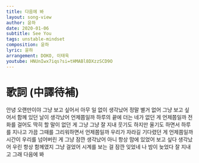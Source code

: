 ```yaml
---
title: 다음에 봐
layout: song-view
author: 윤하
date: 2020-01-06
subtitle: See You
tags: unstable-mindset
composition: 윤하
lyric: 윤하
arrangement: DOKO, 이태욱
youtube: HNUnIwx7iqs?si=tHMABl8DXzzSCD9O
---
```


# 歌詞 (中譯待補)

안녕 오랜만이야
그냥 보고 싶어서
아무 일 없이 생각났어
정말 별거 없어
그냥 보고 싶어서
함께 있던 날이 생각났어
언제쯤일까
하루의 끝에 더는 네가 없던 게
언제쯤일까
전화를 걸어도 딱히 할 말이 없던 게
그냥 그냥 잘 지내
웃기도 하지만 울기도 하면서
하루를 지나고
가끔 그때를 그리워하면서
언제쯤일까
우리가 자라길 기다렸던 게
언제쯤일까
시간이 우리를 넘어버린 게
그냥 잠깐
생각났어
아니 항상
맘에 있었어
보고 싶다
생각났어
우린 항상
함께였지
그냥 걸었어
시계를 보는 걸 잠깐 잊었네 나
밤이 늦었다
잘 지내고 그래 다음에 봐
